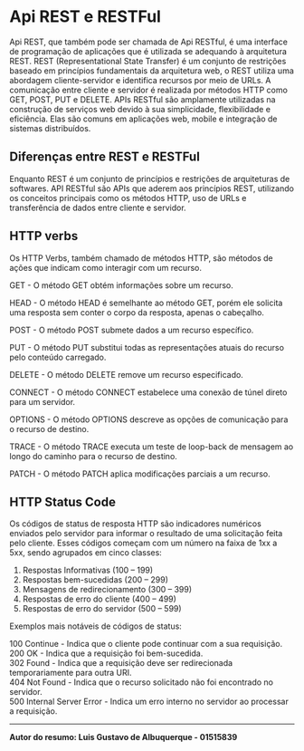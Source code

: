 # Api REST e RESTFul

  Api REST, que também pode ser chamada de Api RESTful, é uma interface de programação de aplicações que é utilizada se adequando à arquitetura REST. REST (Representational State Transfer) é um conjunto de restrições baseado em princípios fundamentais da arquitetura web, o REST utiliza uma abordagem cliente-servidor e identifica recursos por meio de URLs. A comunicação entre cliente e servidor é realizada por métodos HTTP como GET, POST, PUT e DELETE.
  APIs RESTful são amplamente utilizadas na construção de serviços web devido à sua simplicidade, flexibilidade e eficiência. Elas são comuns em aplicações web, mobile e integração de sistemas distribuídos.

## Diferenças entre REST e RESTFul

  Enquanto REST é um conjunto de princípios e restrições de arquiteturas de softwares. API RESTful são APIs que aderem aos princípios REST, utilizando os conceitos principais como os métodos HTTP, uso de URLs e transferência de dados entre cliente e servidor.

## HTTP verbs

Os HTTP Verbs, também chamado de métodos HTTP, são métodos de ações que indicam como interagir com um recurso.

GET - O método GET obtém informações sobre um recurso.

HEAD - O método HEAD é semelhante ao método GET, porém ele solicita uma resposta sem conter o corpo da resposta, apenas o cabeçalho.

POST - O método POST submete dados a um recurso específico.

PUT - O método PUT substitui todas as representações atuais do recurso pelo conteúdo carregado.

DELETE - O método DELETE remove um recurso especificado.

CONNECT - O método CONNECT estabelece uma conexão de túnel direto para um servidor.

OPTIONS - O método OPTIONS descreve as opções de comunicação para o recurso de destino.

TRACE - O método TRACE executa um teste de loop-back de mensagem ao longo do caminho para o recurso de destino.

PATCH - O método PATCH aplica modificações parciais a um recurso.

## HTTP Status Code

  Os códigos de status de resposta HTTP são indicadores numéricos enviados pelo servidor para informar o resultado de uma solicitação feita pelo cliente. Esses códigos começam com um número na faixa de 1xx a 5xx, sendo agrupados em cinco classes:

1. Respostas Informativas (100 – 199)
2. Respostas bem-sucedidas (200 – 299)
3. Mensagens de redirecionamento (300 – 399)
4. Respostas de erro do cliente (400 – 499)
5. Respostas de erro do servidor (500 – 599)

Exemplos mais notáveis de códigos de status:

100 Continue - Indica que o cliente pode continuar com a sua requisição.  
200 OK - Indica que a requisição foi bem-sucedida.  
302 Found - Indica que a requisição deve ser redirecionada temporariamente para outra URI.  
404 Not Found - Indica que o recurso solicitado não foi encontrado no servidor.  
500 Internal Server Error - Indica um erro interno no servidor ao processar a requisição.                                

---

**Autor do resumo: Luis Gustavo de Albuquerque - 01515839**
